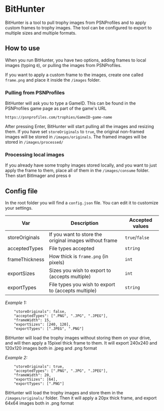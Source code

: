 # BitHunter

BitHunter is a tool to pull trophy images from PSNProfiles and to apply custom frames to trophy images.
The tool can be configured to export to multiple sizes and multiple formats.

## How to use

When you run BitHunter, you have two options, adding frames to local images (typing `0`), or pulling the images from PSNProfiles.

If you want to apply a custom frame to the images, create one called `frame.png` and place it inside the `/images` folder.

### Pulling from PSNProfiles

BitHunter will ask you to type a GameID. This can be found in the PSNProfiles game page as part of the game's URL

`https://psnprofiles.com/trophies/GameID-game-name`

After pressing Enter, BitHunter will start pulling all the images and resizing them. If you have set `storeOriginals` to `true`, the original non-framed images will be stored in `/images/originals`. The framed images will be stored in `/images/processed/`

### Processing local images

If you already have some trophy images stored locally, and you want to just apply the frame to them, place all of them in the `/images/consume` folder. Then start BitImager and press `0`

## Config file

In the root folder you will find a `config.json` file. You can edit it to customize your settings.

| Var            | Description                                            | Accepted values |
| -------------- | ------------------------------------------------------ | --------------- |
| storeOriginals | If you want to store the original images without frame | `true`/`false`  |
| acceptedTypes  | File types accepted                                    | `string`        |
| frameThickness | How thick is `frame.png` (in pixels)                   | `int`           |
| exportSizes    | Sizes you wish to export to (accepts multiple)         | `int`           |
| exportTypes    | File types you wish to export to (accepts multiple)    | `string`        |

_Example 1:_

```
    "storeOriginals": false,
    "acceptedTypes": [".PNG", ".JPG", ".JPEG"],
    "frameWidth": 15,
    "exportSizes": [240, 120],
    "exportTypes": [".JPEG", ".PNG"]
```

BitHunter will load the trophy images without storing them on your drive, and will then apply a 15pixel thick frame to them. It will export 240x240 and 120x120 images both in .jpeg and .png format

_Example 2:_

```
    "storeOriginals": true,
    "acceptedTypes": [".PNG", ".JPG", ".JPEG"],
    "frameWidth": 20,
    "exportSizes": [64],
    "exportTypes": [".PNG"]
```

BitHunter will load the trophy images and store them in the `/images/originals/` folder. Then it will apply a 20px thick frame, and export 64x64 images both in .png format
